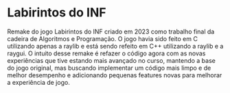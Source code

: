 # Labirintos do INF
Remake do jogo Labirintos do INF criado em 2023 como trabalho final da cadeira de Algoritmos e Programação. O jogo havia sido feito em C utilizando apenas a raylib e está sendo refeito em C++ utilizando a raylib e a raygui.
O intuito desse remake é refazer o código agora com as novas experiências que tive estando mais avançado no curso, mantendo a base do jogo original, mas buscando implementar um código mais limpo e de melhor desempenho e adicionando pequenas features novas para melhorar a experiência de jogo.
